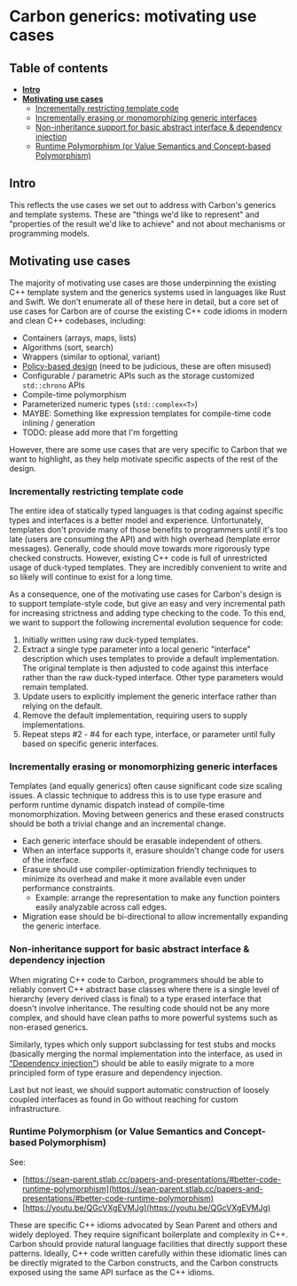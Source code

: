 # Carbon generics: motivating use cases

<!--
Part of the Carbon Language project, under the Apache License v2.0 with LLVM
Exceptions. See /LICENSE for license information.
SPDX-License-Identifier: Apache-2.0 WITH LLVM-exception
-->

<!-- toc -->

## Table of contents

-   [**Intro**](#intro)
-   [**Motivating use cases**](#motivating-use-cases)
    -   [Incrementally restricting template code](#incrementally-restricting-template-code)
    -   [Incrementally erasing or monomorphizing generic interfaces](#incrementally-erasing-or-monomorphizing-generic-interfaces)
    -   [Non-inheritance support for basic abstract interface & dependency injection](#non-inheritance-support-for-basic-abstract-interface--dependency-injection)
    -   [Runtime Polymorphism (or Value Semantics and Concept-based Polymorphism)](#runtime-polymorphism-or-value-semantics-and-concept-based-polymorphism)

<!-- tocstop -->

## **Intro**

This reflects the use cases we set out to address with Carbon's generics and
template systems. These are "things we'd like to represent" and "properties of
the result we'd like to achieve" and not about mechanisms or programming models.

## **Motivating use cases**

The majority of motivating use cases are those underpinning the existing C++
template system and the generics systems used in languages like Rust and Swift.
We don't enumerate all of these here in detail, but a core set of use cases for
Carbon are of course the existing C++ code idioms in modern and clean C++
codebases, including:

-   Containers (arrays, maps, lists)
-   Algorithms (sort, search)
-   Wrappers (similar to optional, variant)
-   [Policy-based design](https://en.wikipedia.org/wiki/Modern_C%2B%2B_Design#Policy-based_design)
    (need to be judicious, these are often misused)
-   Configurable / parametric APIs such as the storage customized `std::chrono`
    APIs
-   Compile-time polymorphism
-   Parameterized numeric types (`std::complex<T>`)
-   MAYBE: Something like expression templates for compile-time code inlining /
    generation
-   TODO: please add more that I'm forgetting

However, there are some use cases that are very specific to Carbon that we want
to highlight, as they help motivate specific aspects of the rest of the design.

### Incrementally restricting template code

The entire idea of statically typed languages is that coding against specific
types and interfaces is a better model and experience. Unfortunately, templates
don't provide many of those benefits to programmers until it's too late (users
are consuming the API) and with high overhead (template error messages).
Generally, code should move towards more rigorously type checked constructs.
However, existing C++ code is full of unrestricted usage of duck-typed
templates. They are incredibly convenient to write and so likely will continue
to exist for a long time.

As a consequence, one of the motivating use cases for Carbon's design is to
support template-style code, but give an easy and very incremental path for
increasing strictness and adding type checking to the code. To this end, we want
to support the following incremental evolution sequence for code:

1. Initially written using raw duck-typed templates.
2. Extract a single type parameter into a local generic "interface" description
   which uses templates to provide a default implementation. The original
   template is then adjusted to code against this interface rather than the raw
   duck-typed interface. Other type parameters would remain templated.
3. Update users to explicitly implement the generic interface rather than
   relying on the default.
4. Remove the default implementation, requiring users to supply implementations.
5. Repeat steps #2 - #4 for each type, interface, or parameter until fully based
   on specific generic interfaces.

### Incrementally erasing or monomorphizing generic interfaces

Templates (and equally generics) often cause significant code size scaling
issues. A classic technique to address this is to use type erasure and perform
runtime dynamic dispatch instead of compile-time monomorphization. Moving
between generics and these erased constructs should be both a trivial change and
an incremental change.

-   Each generic interface should be erasable independent of others.
-   When an interface supports it, erasure shouldn't change code for users of
    the interface.
-   Erasure should use compiler-optimization friendly techniques to minimize its
    overhead and make it more available even under performance constraints.
    -   Example: arrange the representation to make any function pointers easily
        analyzable across call edges.
-   Migration ease should be bi-directional to allow incrementally expanding the
    generic interface.

### Non-inheritance support for basic abstract interface & dependency injection

When migrating C++ code to Carbon, programmers should be able to reliably
convert C++ abstract base classes where there is a single level of hierarchy
(every derived class is final) to a type erased interface that doesn't involve
inheritance. The resulting code should not be any more complex, and should have
clean paths to more powerful systems such as non-erased generics.

Similarly, types which only support subclassing for test stubs and mocks
(basically merging the normal implementation into the interface, as used in
["Dependency injection"](https://en.wikipedia.org/wiki/Dependency_injection))
should be able to easily migrate to a more principled form of type erasure and
dependency injection.

Last but not least, we should support automatic construction of loosely coupled
interfaces as found in Go without reaching for custom infrastructure.

### Runtime Polymorphism (or Value Semantics and Concept-based Polymorphism)

See:

-   [https://sean-parent.stlab.cc/papers-and-presentations/#better-code-runtime-polymorphism](https://sean-parent.stlab.cc/papers-and-presentations/#better-code-runtime-polymorphism)
-   [https://youtu.be/QGcVXgEVMJg](https://youtu.be/QGcVXgEVMJg)

These are specific C++ idioms advocated by Sean Parent and others and widely
deployed. They require significant boilerplate and complexity in C++. Carbon
should provide natural language facilities that directly support these patterns.
Ideally, C++ code written carefully within these idiomatic lines can be directly
migrated to the Carbon constructs, and the Carbon constructs exposed using the
same API surface as the C++ idioms.

